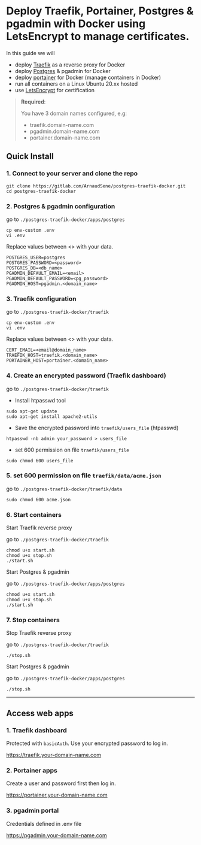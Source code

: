# Deploy Traefik, Portainer, Postgres & pgadmin with Docker using LetsEncrypt to manage certificates.




In this guide we will 

- deploy [Traefik](https://traefik.io/traefik/) as a reverse proxy for Docker
- deploy [Postgres](https://github.com/docker-library/docs/blob/master/postgres/README.md) & pgadmin for Docker
- deploy [portainer](https://docs.portainer.io/) for Docker (manage containers in Docker)
- run all containers on a Linux Ubuntu 20.xx hosted
- use [LetsEncrypt](https://letsencrypt.org/) for certification

> **Required**: 
> 
> You have 3 domain names configured, e.g:
>
> - traefik.domain-name.com
> - pgadmin.domain-name.com
> - portainer.domain-name.com


## Quick Install

### 1. Connect to your server and clone the repo

```shell
git clone https://gitlab.com/ArnaudSene/postgres-traefik-docker.git
cd postgres-traefik-docker
```

### 2. Postgres & pgadmin configuration
go to `./postgres-traefik-docker/apps/postgres`

```shell
cp env-custom .env
vi .env
```

Replace values between <> with your data. 

```dotenv
POSTGRES_USER=postgres
POSTGRES_PASSWORD=<password>
POSTGRES_DB=<db_name>
PGADMIN_DEFAULT_EMAIL=<email>
PGADMIN_DEFAULT_PASSWORD=<pg_password>
PGADMIN_HOST=pgadmin.<domain_name>
```

### 3. Traefik configuration
go to `./postgres-traefik-docker/traefik`

```shell
cp env-custom .env
vi .env
```

Replace values between <> with your data.

```dotenv
CERT_EMAIL=<email@domain_name>
TRAEFIK_HOST=traefik.<domain_name>
PORTAINER_HOST=portainer.<domain_name>
```

### 4. Create an encrypted password (Traefik dashboard) 
go to `./postgres-traefik-docker/traefik`

- Install htpasswd tool
 
```shell
sudo apt-get update
sudo apt-get install apache2-utils
```

- Save the encrypted password into `traefik/users_file` (htpasswd)
```shell
htpasswd -nb admin your_password > users_file
```

- set 600 permission on file `traefik/users_file`
```shell
sudo chmod 600 users_file
```

### 5. set 600 permission on file `traefik/data/acme.json`
go to `./postgres-traefik-docker/traefik/data`

```shell
sudo chmod 600 acme.json
```

### 6. Start containers

Start Traefik reverse proxy

go to `./postgres-traefik-docker/traefik`

```shell
chmod u+x start.sh
chmod u+x stop.sh
./start.sh
```

Start Postgres & pgadmin

go to `./postgres-traefik-docker/apps/postgres`

```shell
chmod u+x start.sh
chmod u+x stop.sh
./start.sh
```

### 7. Stop containers

Stop Traefik reverse proxy

go to `./postgres-traefik-docker/traefik`

```shell
./stop.sh
```

Start Postgres & pgadmin

go to `./postgres-traefik-docker/apps/postgres`

```shell
./stop.sh
```

---

## Access web apps

### 1. Traefik dashboard
Protected with `basicAuth`. Use your encrypted password to log in.

https://traefik.your-domain-name.com

### 2. Portainer apps
Create a user and password first then log in.

https://portainer.your-domain-name.com

### 3. pgadmin portal
Credentials defined in .env file

https://pgadmin.your-domain-name.com
